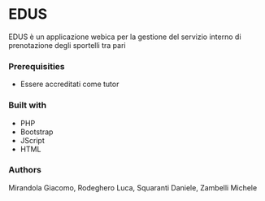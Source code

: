 # EDUS
EDUS è un applicazione webica per la gestione del servizio interno di prenotazione
degli sportelli tra pari

### Prerequisities
+ Essere accreditati come tutor 

### Built with
+ PHP
+ Bootstrap
+ JScript
+ HTML

### Authors
Mirandola Giacomo, Rodeghero Luca, Squaranti Daniele, Zambelli Michele

